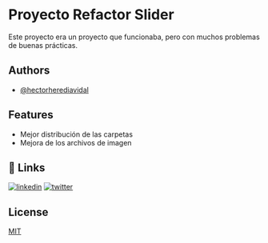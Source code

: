 # Proyecto Refactor Slider

Este proyecto era un proyecto que funcionaba, pero con muchos problemas de buenas prácticas.

## Authors

- [@hectorherediavidal](https://github.com/hectorherediavidal)


## Features

- Mejor distribución de las carpetas
- Mejora de los archivos de imagen



## 🔗 Links
[![linkedin](https://img.shields.io/badge/linkedin-0A66C2?style=for-the-badge&logo=linkedin&logoColor=white)](https://www.linkedin.com/)
[![twitter](https://img.shields.io/badge/twitter-1DA1F2?style=for-the-badge&logo=twitter&logoColor=white)](https://twitter.com/)


## License

[MIT](https://choosealicense.com/licenses/mit/)

